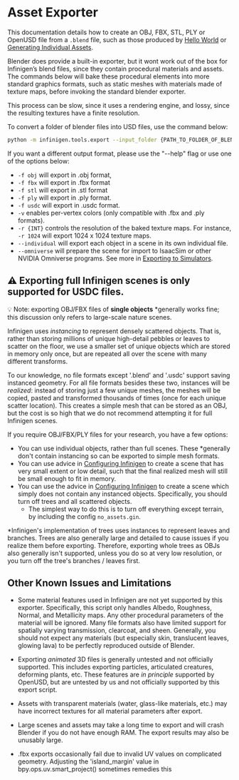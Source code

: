 

# Asset Exporter


This documentation details how to create an OBJ, FBX, STL, PLY or OpenUSD file from a `.blend` file, such as those produced by [Hello World](HelloWorld.md) or [Generating Individual Assets](./GeneratingIndividualAssets.md).


Blender does provide a built-in exporter, but it wont work out of the box for Infinigen’s blend files, since they contain procedural materials and assets. The commands below will bake these procedural elements into more standard graphics formats, such as static meshes with materials made of texture maps, before invoking the standard blender exporter. 


This process can be slow, since it uses a rendering engine, and lossy, since the resulting textures have a finite resolution. 


To convert a folder of blender files into USD files, use the command below:
```bash
python -m infinigen.tools.export --input_folder {PATH_TO_FOLDER_OF_BLENDFILES} --output_folder outputs/my_export -f usdc -r 1024
```


If you want a different output format, please use the "--help" flag or use one of the options below:
- `-f obj` will export in .obj format,
- `-f fbx` will export in .fbx format
- `-f stl` will export in .stl format
- `-f ply` will export in .ply format.
- `-f usdc` will export in .usdc format.
- `-v` enables per-vertex colors (only compatible with .fbx and .ply formats).
- `-r {INT}` controls the resolution of the baked texture maps. For instance, `-r 1024` will export 1024 x 1024 texture maps.
- `--individual` will export each object in a scene in its own individual file.
- `--omniverse` will prepare the scene for import to IsaacSim or other NVIDIA Omniverse programs. See more in [Exporting to Simulators](./ExportingToSimulators.md).


## :warning: Exporting full Infinigen scenes is only supported for USDC files.


:bulb: Note: exporting OBJ/FBX files of **single objects** *generally works fine; this discussion only refers to large-scale nature scenes.


Infinigen uses *instancing* to represent densely scattered objects. That is, rather than storing millions of unique high-detail pebbles or leaves to scatter on the floor, we use a smaller set of unique objects which are stored in memory only once, but are repeated all over the scene with many different transforms.


To our knowledge, no file formats except '.blend' and '.usdc' support saving instanced geometry. For all file formats besides these two, instances will be *realized*: instead of storing just a few unique meshes, the meshes will be copied, pasted and transformed thousands of times (once for each unique scatter location). This creates a simple mesh that can be stored as an OBJ, but the cost is so high that we do not recommend attempting it for full Infinigen scenes.


If you require OBJ/FBX/PLY files for your research, you have a few options:
- You can use individual objects, rather than full scenes. These *generally don't contain instancing so can be exported to simple mesh formats.
- You can use advice in [Configuring Infinigen](./ConfiguringInfinigen.md) to create a scene that has very small extent or low detail, such that the final realized mesh will still be small enough to fit in memory.
- You can use the advice in [Configuring Infinigen](./ConfiguringInfinigen.md) to create a scene which simply does not contain any instanced objects. Specifically, you should turn off trees and all scattered objects.
   - The simplest way to do this is to turn off everything except terrain, by including the config `no_assets.gin`.


*Infinigen's implementation of trees uses instances to represent leaves and branches. Trees are also generally large and detailed to cause issues if you realize them before exporting. Therefore, exporting whole trees as OBJs also generally isn't supported, unless you do so at very low resolution, or you turn off the tree's branches / leaves first.


## Other Known Issues and Limitations


* Some material features used in Infinigen are not yet supported by this exporter. Specifically, this script only handles Albedo, Roughness, Normal, and Metallicity maps. Any other procedural parameters of the material will be ignored. Many file formats also have limited support for spatially varying transmission, clearcoat, and sheen. Generally, you should not expect any materials (but especially skin, translucent leaves, glowing lava) to be perfectly reproduced outside of Blender. 

* Exporting *animated* 3D files is generally untested and not officially supported. This includes exporting particles, articulated creatures, deforming plants, etc. These features are *in principle* supported by OpenUSD, but are untested by us and not officially supported by this export script.

* Assets with transparent materials (water, glass-like materials, etc.) may have incorrect textures for all material parameters after export.

* Large scenes and assets may take a long time to export and will crash Blender if you do not have enough RAM. The export results may also be unusably large.


* .fbx exports occasionally fail due to invalid UV values on complicated geometry. Adjusting the 'island_margin' value in bpy.ops.uv.smart_project() sometimes remedies this















